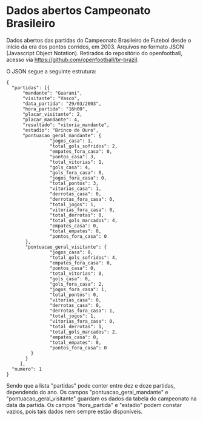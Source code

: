 # Dados abertos Campeonato Brasileiro
Dados abertos das partidas do Campeonato Brasileiro de Futebol desde o início da era dos pontos corridos, em 2003. Arquivos no formato JSON (Javascript Object Notation). Retirados do repositório do openfootball, acesso via https://github.com/openfootball/br-brazil.

O JSON segue a seguinte estrutura:

```
{
  "partidas": [{
      "mandante": "Guarani",
      "visitante": "Vasco",
      "data_partida": "29/03/2003",
      "hora_partida": "16h00",
      "placar_visitante": 2,
      "placar_mandante": 4,
      "resultado": "vitoria_mandante",
      "estadio": "Brinco de Ouro", 
      "pontuacao_geral_mandante": { 
                "jogos_casa": 1, 
                "total_gols_sofridos": 2, 
                "empates_fora_casa": 0,
                "pontos_casa": 3,
                "total_vitorias": 1,
                "gols_casa": 4,
                "gols_fora_casa": 0,
                "jogos_fora_casa": 0,
                "total_pontos": 3,
                "vitorias_casa": 1,
                "derrotas_casa": 0,
                "derrotas_fora_casa": 0,
                "total_jogos": 1,
                "vitorias_fora_casa": 0,
                "total_derrotas": 0,
                "total_gols_marcados": 4,
                "empates_casa": 0,
                "total_empates": 0,
                "pontos_fora_casa": 0 
       },
       "pontuacao_geral_visitante": {
                "jogos_casa": 0,
                "total_gols_sofridos": 4,
                "empates_fora_casa": 0,
                "pontos_casa": 0,
                "total_vitorias": 0,
                "gols_casa": 0,
                "gols_fora_casa": 2,
                "jogos_fora_casa": 1,
                "total_pontos": 0,
                "vitorias_casa": 0,
                "derrotas_casa": 0,
                "derrotas_fora_casa": 1,
                "total_jogos": 1,
                "vitorias_fora_casa": 0,
                "total_derrotas": 1,
                "total_gols_marcados": 2,
                "empates_casa": 0,
                "total_empates": 0,
                "pontos_fora_casa": 0 
         }
       }
     ],
  "numero": 1
}
```

Sendo que a lista "partidas" pode conter entre dez e doze partidas, dependendo do ano. Os campos "pontuacao_geral_mandante" e "pontuacao_geral_visitante" guardam os dados da tabela do campeonato na data da partida. Os campos "hora_partida" e "estadio" podem constar vazios, pois tais dados nem sempre estão disponíveis.

